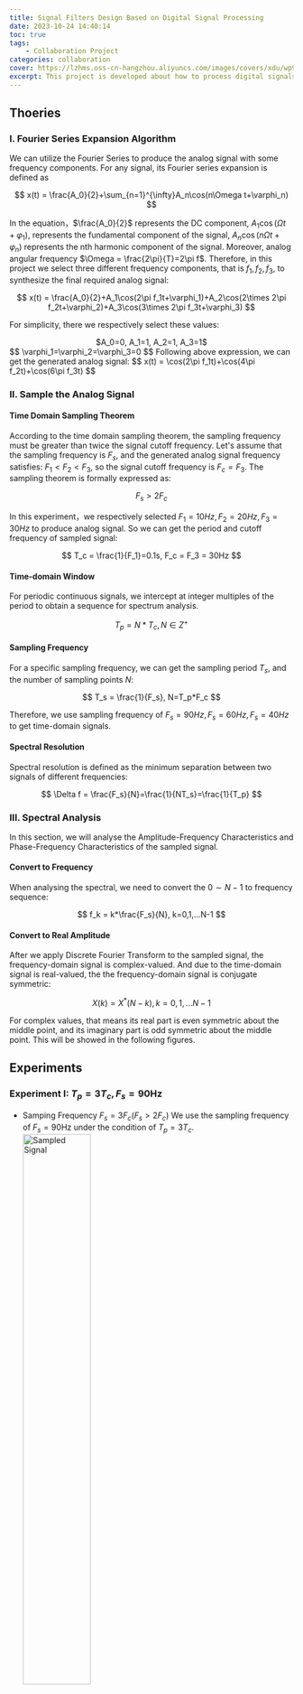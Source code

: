```yaml
---
title: Signal Filters Design Based on Digital Signal Processing
date: 2023-10-24 14:40:14
toc: true
tags:
    - Collaboration Project
categories: collaboration
cover: https://lzhms.oss-cn-hangzhou.aliyuncs.com/images/covers/xdu/wp9391562-music-wave-wallpapers.jpg
excerpt: This project is developed about how to process digital signals perfectly and design very useful signal filters.
---
```

## Thoeries

### I. Fourier Series Expansion Algorithm

We can utilize the Fourier Series to produce the analog signal with some frequency components. For any signal, its Fourier series expansion is defined as

$$
x(t) = \frac{A_0}{2}+\sum_{n=1}^{\infty}A_n\cos(n\Omega t+\varphi_n)
$$

In the equation，$\frac{A_0}{2}$ represents the DC component, $A_1\cos(\Omega t+\varphi_1)$, represents the fundamental component of the signal, $A_n\cos(n\Omega t+\varphi_n)$ represents the nth harmonic component of the signal. Moreover, analog angular frequency $\Omega = \frac{2\pi}{T}=2\pi f$.
Therefore, in this project we select three different frequency components, that is $f_1, f_2, f_3$, to synthesize the final required analog signal:

$$
x(t) = \frac{A_0}{2}+A_1\cos(2\pi f_1t+\varphi_1)+A_2\cos(2\times 2\pi f_2t+\varphi_2)+A_3\cos(3\times 2\pi f_3t+\varphi_3)
$$

For simplicity, there we respectively select these values:

<center>$A_0=0, A_1=1, A_2=1, A_3=1$</center>
$$
\varphi_1=\varphi_2=\varphi_3=0
$$
Following above expression, we can get the generated analog signal:
$$
x(t) = \cos(2\pi f_1t)+\cos(4\pi f_2t)+\cos(6\pi f_3t)
$$

### II. Sample the Analog Signal

#### Time Domain Sampling Theorem

According to the time domain sampling theorem, the sampling frequency must be greater than twice the signal cutoff frequency.
Let's assume that the sampling frequency is $F_s$, and the generated analog signal frequency satisfies: $F_1<F_2<F_3$, so the signal cutoff frequency is $F_c = F_3$. The sampling theorem is formally expressed as:

$$
F_s > 2F_c
$$

In this experiment，we respectively selected $F_1=10Hz, F_2=20Hz, F_3=30Hz$ to produce analog signal. So we can get the period and cutoff frequency of sampled signal:

$$
T_c = \frac{1}{F_1}=0.1s, F_c = F_3 = 30Hz
$$

#### Time-domain Window

For periodic continuous signals, we intercept at integer multiples of the period to obtain a sequence for spectrum analysis.

$$
T_p=N*T_c, N\in Z^+
$$

#### Sampling Frequency

For a specific sampling frequency, we can get the sampling period $T_s$, and the number of sampling points $N$:

$$
T_s = \frac{1}{F_s}, N=T_p*F_c
$$

Therefore, we use sampling frequency of $F_s=90Hz, F_s=60Hz, F_s=40Hz$ to get time-domain signals.

#### Spectral Resolution

Spectral resolution is defined as the minimum separation between two signals of different frequencies:

$$
\Delta f = \frac{F_s}{N}=\frac{1}{NT_s}=\frac{1}{T_p}
$$

### III. Spectral Analysis

In this section, we will analyse the Amplitude-Frequency Characteristics and Phase-Frequency Characteristics of the sampled signal.

#### Convert to Frequency

When analysing the spectral, we need to convert the $0\sim N-1$ to frequency sequence:

$$
f_k = k*\frac{F_s}{N}, k=0,1,...N-1
$$

#### Convert to Real Amplitude

After we apply Discrete Fourier Transform to the sampled signal, the frequency-domain signal is complex-valued. And due to the time-domain signal is real-valued, the the frequency-domain signal is conjugate symmetric:

$$
X(k) = X^*(N-k), k=0,1,...N-1
$$

For complex values, that means its real part is even symmetric about the middle point, and its imaginary part is odd symmetric about the middle point. This will be showed in the following figures.

## Experiments

### Experiment I: $T_p=3T_c, F_s=90$Hz

+ Samping Frequency $F_s = 3F_c(F_s > 2F_c)$
  We use the sampling frequency of $F_s=90$Hz under the condition of $T_p=3T_c$.
  <img src="https://cdn.jsdelivr.net/gh/LZHMS/picx-images-hosting@master/EBlog/Courses/Np3_90Hz_Sampling.qkarodnm2tc.png" alt="Sampled Signal" width="50%"/>
  <img src="https://cdn.jsdelivr.net/gh/LZHMS/picx-images-hosting@master/EBlog/Courses/Np3_90Hz_DFT.1oearbvg9zq8.webp" alt="Spectral Analysis Graph" width="50%"/>
+ Conclusions
  The sampling frequency satisfies the Time Domain Sampling Theorem so we can see there is no overlap in frequency domain about the amplitude-frequency characteristic. And when $f=10$Hz, $f=20$Hz, $f=30$Hz, we can get the amplitude very close to $1$ which is us defined in analop signal.

### Experiment II: $T_p=3T_c, F_s=60$Hz

+ Samping Frequency $F_s = 2F_c(F_s = 2F_c)$
  We use the sampling frequency of $F_s=60$Hz under the condition of $T_p=3T_c$.
  <img src="https://cdn.jsdelivr.net/gh/LZHMS/picx-images-hosting@master/EBlog/Courses/Np3_60Hz_Sampling.6gd816c8cxg0.png" alt="Sampled Signal" width="50%"/>
  <img src="https://cdn.jsdelivr.net/gh/LZHMS/picx-images-hosting@master/EBlog/Courses/Np3_60Hz_DFT.57gxppdnrrg0.webp" alt="Spectral Analysis Graph" width="50%"/>
+ Conclusions
  The sampling frequency equals the threhold of Time Domain Sampling Theorem so we can easily see that it will just become overlapping in frequency domain. And when $f=30$Hz that is also $F_s/2$ point, we can get this point very close to its symmetric frequency point.

### Experiment III: $T_p=3T_c, F_s=40$Hz

+ Samping Frequency $F_s = \frac{4}{3}F_c(F_s < 2F_c)$
  We use the sampling frequency of $F_s=40$Hz under the condition of $T_p=3T_c$.
  <img src="https://cdn.jsdelivr.net/gh/LZHMS/picx-images-hosting@master/EBlog/Courses/Np3_40Hz_Sampling.48kfqsokcha0.webp" alt="Sampled Signal" width="50%"/>
  <img src="https://cdn.jsdelivr.net/gh/LZHMS/picx-images-hosting@master/EBlog/Courses/Np3_40Hz_DFT.kf1tgvtvhgg.webp" alt="Spectral Analysis Graph" width="50%"/>
+ Conclusions
  The sampling frequency do not equal the Time Domain Sampling Theorem so we can obviously see that it has discarded the third frequency $f=30$Hz, which is caused by overlapping in frequency domain.

Note: in order to clearly analyse spectral of sampled signal, we also select the Time-domain Window of $T_p=50T_c$ to conduct experiments.

## Results

<img src="https://cdn.jsdelivr.net/gh/LZHMS/picx-images-hosting@master/EBlog/Courses/2.tnk4hwphuh.webp"/>

## Codes

```matlab main
%% Project Introduction:
%   This project is developed to design some signal filters based on digital
% signal processing.
clear, close all;
%% Produce and sample digital signal
f1 = 10;
f2 = 20;
f3 = 30;    % so the fc = f3 = 30Hz
Np = 50;          % number of periods for time-domain window
%% Experiment 1 (Choosing samling frequency fs = 3fc (fs > 2fs))
fs1 = 90;          % sampling frequency
xn1 = ProduceSamplingSignal(f1, f2, f3, fs1, Np, 'Sampling Analog Signal(fs = 3fc)');
DFTAnalysis(xn1, fs1, 'Frequency Response Characteristics(fs = 3fc)');

%% Experiment 2 (Choosing samling frequency fs = 2fc)
fs2 = 60;          % sampling frequency
xn2 = ProduceSamplingSignal(f1, f2, f3, fs2, Np, 'Sampling Analog Signal(fs = 2fc)');
DFTAnalysis(xn2, fs2, 'Frequency Response Characteristics(fs = 2fc)');

%% Experiment 3 (Choosing samling frequency fs < 2fc)
fs3 = 40;          % sampling frequency
xn3 = ProduceSamplingSignal(f1, f2, f3, fs3, Np, 'Sampling Analog Signal(fs < 2fc)');
DFTAnalysis(xn3, fs3, 'Frequency Response Characteristics(fs < 2fc)');

%% Experiment Description
% Experiment 4-7: Design a digital filter respectively with band pass, high
% pass, low pass, band stop based on ellipord.
%% Experiment 4: Design a digital filter with band pass using ellipord
fpl = 15; fpu=25; fsl=13; fsu=28;
rp = 1;           
rs = 40;
ellipBandPass(fpl, fpu, fsl, fsu, rp, rs, xn1, fs1, f1, Np, 'Digital Filter With Band Pass Using Ellipord(fs = 3fc)');
ellipBandPass(fpl, fpu, fsl, fsu, rp, rs, xn2, fs2, f1, Np, 'Digital Filter With Band Pass Using Ellipord(fs = 2fc)');
ellipBandPass(8, 10, 6, 12, rp, rs, xn3, fs3, f1, Np, 'Digital Filter With Band Pass Using Ellipord(fs < 2fc)');

%% Experiment 5: Design a digital filter with high pass using ellipord
fpz = 16; fsz = 13;
rp = 1;           
rs = 40;
ellipHighPass(fpz, fsz, rp, rs, xn1, fs1, f1, Np, 'Digital Filter With High Pass Using Ellipord(fs = 3fc)');
ellipHighPass(fpz, fsz, rp, rs, xn2, fs2, f1, Np, 'Digital Filter With High Pass Using Ellipord(fs = 2fc)');
ellipHighPass(15, 12, rp, rs, xn3, fs3, f1, Np, 'Digital Filter With High Pass Using Ellipord(fs < 2fc)');

%% Experiment 6: Design a digital filter with low pass using ellipord
fpz = 23; fsz=28; 
rp = 1;           
rs = 40;
ellipLowPass(fpz, fsz, rp, rs, xn1, fs1, f1, Np, 'Digital Filter With Low Pass Using Ellipord(fs = 3fc)');
ellipLowPass(fpz, fsz, rp, rs, xn2, fs2, f1, Np, 'Digital Filter With Low Pass Using Ellipord(fs = 2fc)');
ellipLowPass(12, 15, rp, rs, xn3, fs3, f1, Np, 'Digital Filter With Low Pass Using Ellipord(fs < 2fc)');

%% Experiment 7: Design a digital filter with band stop using ellipord
fpl = 15; fpu=25; fsl=17; fsu=22;
rp = 1;           
rs = 40;
ellipBandStop(fpl, fpu, fsl, fsu, rp, rs, xn1, fs1, f1, Np, 'Digital Filter With Band Stop Using Ellipord(fs = 3fc)');
ellipBandStop(fpl, fpu, fsl, fsu, rp, rs, xn2, fs2, f1, Np, 'Digital Filter With Band Stop Using Ellipord(fs = 2fc)');
ellipBandStop(5, 17, 8, 12, rp, rs, xn3, fs3, f1, Np, 'Digital Filter With Band Stop Using Ellipord(fs < 2fc)');

%% Experiment Description
% Experiment 8-11: Design a digital filter respectively with high pass, low
% pass, band pass, band stop based on hamming window.
%% Experiment 8: Design a digital filter with high pass using hamming window
fpz = 16; fsz = 13;
firlHighPass(fpz, fsz, xn1, fs1, f1, Np, 'Digital Filter With High Pass Using Hamming Window(fs = 3fc)');
firlHighPass(fpz, fsz, xn2, fs2, f1, Np, 'Digital Filter With High Pass Using Hamming Window(fs = 2fc)');
firlHighPass(15, 12, xn3, fs3, f1, Np, 'Digital Filter With High Pass Using Hamming Window(fs < 2fc)');
%% Experiment 9: Design a digital filter with low pass using hamming window
fpz = 23; fsz = 28;
firlLowPass(fpz, fsz, xn1, fs1, f1, Np, 'Digital Filter With Low Pass Using Hamming Window(fs = 3fc)');
firlLowPass(fpz, fsz, xn2, fs2, f1, Np, 'Digital Filter With Low Pass Using Hamming Window(fs = 2fc)');
firlLowPass(13, 17, xn3, fs3, f1, Np, 'Digital Filter With Low Pass Using Hamming Window(fs < 2fc)');
%% Experiment 10: Design a digital filter with band pass using hamming window
fpl = 15; fpu = 25;
firlBandPass(fpl, fpu, xn1, fs1, f1, Np, 'Digital Filter With Band Pass Using Hamming Window(fs = 3fc)');
firlBandPass(fpl, fpu, xn2, fs2, f1, Np, 'Digital Filter With Band Pass Using Hamming Window(fs = 2fc)');
firlBandPass(7, 15, xn3, fs3, f1, Np, 'Digital Filter With Band Pass Using Hamming Window(fs < 2fc)');
%% Experiment 11: Design a digital filter with band stop using hamming window
fsl = 15; fsu = 25;
firlBandStop(fsl, fsu, xn1, fs1, f1, Np, 'Digital Filter With Band Stop Using Hamming Window(fs = 3fc)');
firlBandStop(fsl, fsu, xn2, fs2, f1, Np, 'Digital Filter With Band Stop Using Hamming Window(fs = 2fc)');
firlBandStop(7, 15, xn3, fs3, f1, Np, 'Digital Filter With Band Band Stop Hamming Window(fs < 2fc)');
```

```matlab ProduceSamplingSignal
function xn = ProduceSamplingSignal(f1, f2, f3, fs, Np, Alltitle)
% Function Description: 
%        We want to make a digital signal composed of three frequency
%        components and sample the produced signal.
% Inputs: 
%        f1, f2, f3: means our selected frequency components, fs
%            represents the sampling frequency.
%        Np: means the number of periods.
% Outputs:
%        xn: represents the sampled signal.

    period = 1/f1;        % the period of analog signal(assuming f1 is the minimal)
    T = Np*period;         % sampling time-domain window(several periods)
    Ts = 1 / fs;          % sampling timestep
    t = 0: Ts : T;       % samping sequence of discrete sampling points
    % t = 0: 0.0001: T;     % analog time sequence

    % Step I: Produce digital signal
    xt = cos(2*pi*f1*t) + cos(2*pi*f2*t) + cos(2*pi*f3*t);
    % Step II: Sample produced signal
    xn = cos(2*pi*f1*t) + cos(2*pi*f2*t) + cos(2*pi*f3*t);

    % Step III: Visualize produced signal and sampled signal
    figure('Position', [210, 80, 950, 750]);
    subplot(2, 1, 1);
    plot(t, xt);
    title('Time-domain signal $x(t)$', 'Interpreter', 'latex', 'FontSize', 12);
    xlabel('$t/s$', 'Interpreter', 'latex', 'FontSize', 12);
    ylabel('Amplitude', 'Interpreter', 'latex', 'FontSize', 12);
    ylim([-2.5, 3.5]);
    grid on

    subplot(2, 1, 2);
    stem(t, xn);
    title('Time-domain sampled signal $x(n)$', 'Interpreter', 'latex', 'FontSize', 12);
    ylabel('Amplitude', 'Interpreter', 'latex', 'FontSize', 12);
    xlabel('$t/s$', 'Interpreter', 'latex', 'FontSize', 12);
    ylim([-2.5, 3.5]);
    grid on
    sgtitle(Alltitle, 'FontName', 'Times New Roman', 'FontSize', 14);
end
```

```matlab DFTAnalysis
function DFTAnalysis(xn, fs, Alltitle)
% Function Description:
%       This function calculates the DFT[x(n)] and do spectral analysis.
% Inputs:
%       xn: digital discrete signal
%       fs: sampling frequency
% Outputs:
%       No return

    N = length(xn);    % number of sampling points
    df = fs / N;       % spectral resolution
    f1 = (0:N-1)*df;    % tranverse to the frequncy sequence
    f2 =  2*(0:N-1)/N;
    % DFT using FFT algorithm
    Xk = fft(xn, N);   
    % Tranverse to the real amplitude
    RM = 2*abs(Xk)/N;
    Angle = angle(Xk);

    figure('Position', [210, 80, 950, 750]);
    % Amplitude-Frequency Characteristics
    subplot(4,1,1);
    stem(f1, RM,'.');
    title('Amplitude-Frequency Characteristics', 'Interpreter', 'latex', 'FontSize', 12);
    xlabel('$f$/Hz', 'Interpreter', 'latex', 'FontSize', 12);
    ylabel('Amplitude', 'Interpreter', 'latex', 'FontSize', 12);
    grid on;
  
    % Phase-Frequency Characteristics
    subplot(4,1,2);
    stem(f1, Angle,'.'); 
    line([(N-1)*df, 0],[0,0]);
    title('Phase-Frequency Characteristics', 'Interpreter', 'latex', 'FontSize', 12);
    xlabel('$f$/Hz', 'Interpreter', 'latex', 'FontSize', 12);
    ylabel('Phase', 'Interpreter', 'latex', 'FontSize', 12);
    grid on;

    % Amplitude-Frequency Characteristics
    subplot(4,1,3);
    plot(f2, abs(Xk));
    title('Amplitude-Frequency Characteristics', 'Interpreter', 'latex', 'FontSize', 12);
    xlabel('\omega/\pi', 'FontSize', 12);
    ylabel('Amplitude', 'Interpreter', 'latex', 'FontSize', 12);
    grid on;
  
    % Phase-Frequency Characteristics
    subplot(4,1,4);
    plot(f2, Angle);
    title('Phase-Frequency Characteristics', 'Interpreter', 'latex', 'FontSize', 12);
    xlabel('\omega/\pi', 'FontSize', 12);
    ylabel('Phase', 'Interpreter', 'latex', 'FontSize', 12);
    ylim([-3.5, 3.5]);
    grid on;
    sgtitle(Alltitle, 'FontName', 'Times New Roman', 'FontSize', 14);
end
```

```matlab ellipBandPass
function ellipBandPass(fpl, fpu, fsl, fsu, rp, rs, x, fs, f1, Np, Alltitle)
    wp = [2*fpl/fs, 2*fpu/fs];
    ws = [2*fsl/fs, 2*fsu/fs];
    [N, wn] = ellipord(wp, ws, rp, rs);    % 获取阶数和截止频率
    [B, A] = ellip(N, rp, rs, wn, 'bandpass');         % 获得转移函数系数

    filter_bp_s = filter(B, A, x);
    X_bp_s = abs(fft(filter_bp_s));
    X_bp_s_angle = angle(fft(filter_bp_s));
  
    % plot the graphs  
    period = 1/f1;        % the period of analog signal(assuming f1 is the minimal)
    T = Np*period;         % sampling time-domain window(several periods)
    Ts = 1 / fs;          % sampling timestep
    t = 0: Ts : T;       % samping sequence of discrete sampling points
    N = length(x);    % number of sampling points
    f =  2*(0:N-1)/N;

    % 带通滤波器频谱特性
    figure('Position', [210, 80, 950, 750]);
    subplot(4,4,[1,2,5,6]);
    M = 512;
    wk = 0:pi/M:pi;
    Hz = freqz(B,A,wk);
    plot(wk/pi, 20*log10(abs(Hz)));
    xlabel('\omega/\pi', 'FontSize', 12);
    ylabel('$20lg|Hg(\omega)|$', 'Interpreter', 'latex', 'FontSize', 12);
    title('带通滤波器频谱特性');
    axis([0.2,0.9,-80,20]);set(gca,'Xtick',0:0.1:1,'Ytick',-80:20:20);
    grid on;

    subplot(4,4,[3,4,7,8]);
    plot(t, filter_bp_s);
    xlabel('t/s', 'Interpreter', 'latex', 'FontSize', 12);
    ylabel('Amplitude', 'Interpreter', 'latex', 'FontSize', 12);
    grid on;

    subplot(4,4,[9, 10, 11, 12]);
    plot(f, X_bp_s);
    title('带通滤波后频域幅度特性');
    ylabel('Amplitude', 'Interpreter', 'latex', 'FontSize', 12);
    grid on;

    subplot(4,4,[13, 14, 15, 16]);
    plot(f, X_bp_s_angle);
    title('带通滤波后频域相位特性');  
    xlabel('\omega/\pi', 'FontSize', 12);
    ylabel('Phase', 'Interpreter', 'latex', 'FontSize', 12);
    ylim([-3.5, 3.5]);
    grid on;
    sgtitle(Alltitle, 'FontName', 'Times New Roman', 'FontSize', 14);
end
```

```matlab ellipHighPass
function ellipHighPass(fpz, fsz, rp, rs, x, fs, f1, Np, Alltitle)
    wpz = 2*fpz/fs;
    wsz = 2*fsz/fs;
    [N, wn] = ellipord(wpz, wsz, rp, rs);    % 获取阶数和截止频率
    [B, A] = ellip(N, rp, rs, wn, 'high');         % 获得转移函数系数

    filter_hp_s = filter(B, A, x);
    X_hp_s = abs(fft(filter_hp_s));
    X_hp_s_angle = angle(fft(filter_hp_s));
  
    % plot the graphs  
    period = 1/f1;        % the period of analog signal(assuming f1 is the minimal)
    T = Np*period;         % sampling time-domain window(several periods)
    Ts = 1 / fs;          % sampling timestep
    t = 0: Ts : T;       % samping sequence of discrete sampling points
    N = length(x);    % number of sampling points
    f =  2*(0:N-1)/N;

    % 高通滤波器频谱特性
    figure('Position', [210, 80, 950, 750]);
    subplot(4,4,[1,2,5,6]);
    M = 512;
    wk = 0:pi/M:pi;
    Hz = freqz(B,A,wk);
    plot(wk/pi, 20*log10(abs(Hz)));
    xlabel('\omega/\pi', 'FontSize', 12);
    ylabel('$20lg|Hg(\omega)|$', 'Interpreter', 'latex', 'FontSize', 12);
    title('高通滤波器频谱特性');
    axis([0.2,0.8,-80,20]);
    set(gca,'Xtick',0:0.1:1,'Ytick',-80:20:20);
    grid on;

    subplot(4,4,[3,4,7,8]);
    plot(t, filter_hp_s);
    title('高通滤波后时域图形');
    xlabel('t/s', 'Interpreter', 'latex', 'FontSize', 12);
    ylabel('Amplitude', 'Interpreter', 'latex', 'FontSize', 12);
    grid on;

    subplot(4,4,[9, 10, 11, 12]);
    plot(f, X_hp_s);
    title('高通滤波后频域幅度特性');
    ylabel('Amplitude', 'Interpreter', 'latex', 'FontSize', 12);
    grid on;

    subplot(4,4,[13, 14, 15, 16]);
    plot(f, X_hp_s_angle);
    title('高通滤波后频域相位特性');  
    xlabel('\omega/\pi', 'FontSize', 12);
    ylabel('Phase', 'Interpreter', 'latex', 'FontSize', 12);
    ylim([-3.5, 3.5]);
    grid on;
    sgtitle(Alltitle, 'FontName', 'Times New Roman', 'FontSize', 14);
end
```

```matlab ellipLowPass
function ellipLowPass(fpz, fsz, rp, rs, x, fs, f1, Np, Alltitle)
    wpz = 2*fpz/fs;
    wsz = 2*fsz/fs;
    [N, wn] = ellipord(wpz, wsz, rp, rs);    % 获取阶数和截止频率
    [B, A] = ellip(N, rp, rs, wn, 'low');         % 获得转移函数系数

    filter_hp_s = filter(B, A, x);
    X_hp_s = abs(fft(filter_hp_s));
    X_hp_s_angle = angle(fft(filter_hp_s));
  
    % plot the graphs  
    period = 1/f1;        % the period of analog signal(assuming f1 is the minimal)
    T = Np*period;         % sampling time-domain window(several periods)
    Ts = 1 / fs;          % sampling timestep
    t = 0: Ts : T;       % samping sequence of discrete sampling points
    N = length(x);    % number of sampling points
    f =  2*(0:N-1)/N;

    % 低通滤波器频谱特性
    figure('Position', [210, 80, 950, 750]);
    subplot(4,4,[1,2,5,6]);
    M = 512;
    wk = 0:pi/M:pi;
    Hz = freqz(B,A,wk);
    plot(wk/pi, 20 * log10(abs(Hz)));
    xlabel('\omega/\pi', 'FontSize', 12);
    ylabel('$20lg|Hg(\omega)|$', 'Interpreter', 'latex', 'FontSize', 12);
    title('低通滤波器频谱特性');
    axis([0.2,0.9,-80,20]);
    set(gca,'Xtick',0:0.1:1,'Ytick',-80:20:20)
    grid on;

    subplot(4,4,[3,4,7,8]);
    plot(t, filter_hp_s);
    title('低通滤波后时域图形');
    xlabel('t/s', 'Interpreter', 'latex', 'FontSize', 12);
    ylabel('Amplitude', 'Interpreter', 'latex', 'FontSize', 12);
    grid on;

    subplot(4,4,[9, 10, 11, 12]);
    plot(f, X_hp_s);
    title('低通滤波后频域幅度特性');
    ylabel('Amplitude', 'Interpreter', 'latex', 'FontSize', 12);
    grid on;

    subplot(4,4,[13, 14, 15, 16]);
    plot(f, X_hp_s_angle);
    title('低通滤波后频域相位特性');   
    xlabel('\omega/\pi', 'FontSize', 12);
    ylabel('Phase', 'Interpreter', 'latex', 'FontSize', 12);
    ylim([-3.5, 3.5]);
    grid on;
    sgtitle(Alltitle, 'FontName', 'Times New Roman', 'FontSize', 14);
end
```

```matlab ellipBandStop
function ellipBandStop(fpl, fpu, fsl, fsu, rp, rs, x, fs, f1, Np, Alltitle)
    wp = [2*fpl/fs, 2*fpu/fs];
    ws = [2*fsl/fs, 2*fsu/fs];
    [N, wn] = ellipord(wp, ws, rp, rs);    % 获取阶数和截止频率
    [B, A] = ellip(N, rp, rs, wn, 'stop');         % 获得转移函数系数

    filter_bp_s = filter(B, A, x);
    X_bp_s = abs(fft(filter_bp_s));
    X_bp_s_angle = angle(fft(filter_bp_s));
  
    % plot the graphs  
    period = 1/f1;        % the period of analog signal(assuming f1 is the minimal)
    T = Np*period;         % sampling time-domain window(several periods)
    Ts = 1 / fs;          % sampling timestep
    t = 0: Ts : T;       % samping sequence of discrete sampling points
    N = length(x);    % number of sampling points
    f =  2*(0:N-1)/N;

    % 带阻滤波器频谱特性
    figure('Position', [210, 80, 950, 750]);
    subplot(4,4,[1,2,5,6]);
    M = 512;
    wk = 0:pi/M:pi;
    Hz = freqz(B,A,wk);
    plot(wk/pi, 20*log10(abs(Hz)));
    xlabel('\omega/\pi', 'FontSize', 12);
    ylabel('$20lg|Hg(\omega)|$', 'Interpreter', 'latex', 'FontSize', 12);
    title('带阻滤波器频谱特性');
    axis([0.2,0.9,-80,20]);
    set(gca,'Xtick',0:0.1:1,'Ytick',-80:20:20);
    grid on;
   
    subplot(4,4,[3,4,7,8]);
    plot(t, filter_bp_s);
    title('带阻滤波后时域图形');
    xlabel('t/s', 'Interpreter', 'latex', 'FontSize', 12);
    ylabel('Amplitude', 'Interpreter', 'latex', 'FontSize', 12);
    grid on;

    subplot(4,4,[9, 10, 11, 12]);
    plot(f, X_bp_s);
    title('带阻滤波后频域幅度特性');
    ylabel('Amplitude', 'Interpreter', 'latex', 'FontSize', 12);
    grid on;

    subplot(4,4,[13, 14, 15, 16]);
    plot(f, X_bp_s_angle);
    title('带阻滤波后频域相位特性');  
    xlabel('\omega/\pi', 'FontSize', 12);
    ylabel('Phase', 'Interpreter', 'latex', 'FontSize', 12);
    ylim([-3.5, 3.5]);
    grid on;
    sgtitle(Alltitle, 'FontName', 'Times New Roman', 'FontSize', 14);
end
```

```matlab firlHighPass
function firlHighPass(fpz, fsz, x, fs, f1, Np, Alltitle)
    wpz = 2 * pi * fpz / fs;
    wsz = 2 * pi * fsz / fs;
    DB = wpz - wsz;              % 计算过渡带宽度
    N0 = ceil(6.2 * pi / DB);    % 计算所需h(n)长度N0
    N = N0 + mod(N0 + 1, 2);     % 确保h(n)长度N是奇数

    wc = (wpz + wsz) /2 / pi;    % 计算理想高通滤波器通带截止频率
    hn = fir1(N-1, wc, 'high', hamming(N));

    filter_hp_s = filter(hn, 1, x);
    X_hp_s = abs(fft(filter_hp_s));
    X_hp_s_angle = angle(fft(filter_hp_s));
  
    % plot the graphs  
    period = 1/f1;        % the period of analog signal(assuming f1 is the minimal)
    T = Np*period;         % sampling time-domain window(several periods)
    Ts = 1 / fs;          % sampling timestep
    t = 0: Ts : T;       % samping sequence of discrete sampling points
    N = length(x);    % number of sampling points
    f =  2*(0:N-1)/N;

    figure('Position', [210, 80, 950, 750]);
    subplot(4,4,[1,2,5,6]);
    M = 1024;
    k = 1:M / 2;
    wk = 2*(0:M/2-1)/M;
    Hz = freqz(hn, 1);
    plot(wk, 20*log10(abs(Hz(k))));
    xlabel('\omega/\pi', 'FontSize', 12);
    ylabel('$20lg|Hg(\omega)|$', 'Interpreter', 'latex', 'FontSize', 12);
    title('高通滤波器频谱特性')
    axis([0.2,0.8,-80,20]);
    set(gca,'Xtick',0:0.1:1,'Ytick',-80:20:20)
    grid on;
   
    subplot(4,4,[3,4,7,8]);
    plot(t, filter_hp_s);
    title('高通滤波后时域图形');
    txt = xlabel('t/s', 'FontSize', 12);
    set(txt, 'Interpreter', 'latex', 'FontSize', 12);
    txt = ylabel('Amplitude', 'FontSize', 12);
    set(txt, 'Interpreter', 'latex', 'FontSize', 12);
    grid on;

    subplot(4,4,[9, 10, 11, 12]);
    plot(f, X_hp_s);
    title('高通滤波后频域幅度特性');
    txt = ylabel('Amplitude', 'FontSize', 12);
    set(txt, 'Interpreter', 'latex', 'FontSize', 12);
    grid on;

    subplot(4,4,[13, 14, 15, 16]);
    plot(f, X_hp_s_angle);
    title('高通滤波后频域相位特性');  
    txt = ylabel('Phase', 'FontSize', 12);
    ylim([-3.5, 3.5]);
    xlabel('\omega/\pi', 'FontSize', 12);
    set(txt, 'Interpreter', 'latex', 'FontSize', 12);
    grid on;
    sgtitle(Alltitle, 'FontName', 'Times New Roman', 'FontSize', 14);
end
```

```matlab firlLowPass
function firlLowPass(fpz, fsz, x, fs, f1, Np, Alltitle)
    wpz = 2 * pi * fpz / fs;
    wsz = 2 * pi * fsz / fs;
    DB = wsz - wpz;         
    N0 = ceil(6.2 * pi / DB);
    N = N0 + mod(N0 + 1, 2);   

    wc = (wpz + wsz) / 2 / pi;
    hn = fir1(N-1, wc, 'low', hamming(N));

    filter_hp_s = filter(hn, 1, x);
    X_hp_s = abs(fft(filter_hp_s));
    X_hp_s_angle = angle(fft(filter_hp_s));
  
    % plot the graphs  
    period = 1/f1;        % the period of analog signal(assuming f1 is the minimal)
    T = Np*period;         % sampling time-domain window(several periods)
    Ts = 1 / fs;          % sampling timestep
    t = 0: Ts : T;       % samping sequence of discrete sampling points
    N = length(x);    % number of sampling points
    f =  2*(0:N-1)/N;

    figure('Position', [210, 80, 950, 750]);
    subplot(4,4,[1,2,5,6]);
    M = 1024;
    k = 1:M / 2;
    wk = 2*(0:M/2-1)/M;
    Hz = freqz(hn, 1);
    plot(wk, 20*log10(abs(Hz(k))));
    xlabel('\omega/\pi', 'FontSize', 12);
    ylabel('$20lg|Hg(\omega)|$', 'Interpreter', 'latex', 'FontSize', 12);
    title('低通滤波器频谱特性')
    axis([0.2,0.9,-80,20]);
    set(gca,'Xtick',0:0.1:1,'Ytick',-80:20:20)
    grid on;
   
    subplot(4,4,[3,4,7,8]);
    plot(t, filter_hp_s);
    title('低通滤波后时域图形');
    txt = xlabel('t/s', 'FontSize', 12);
    set(txt, 'Interpreter', 'latex', 'FontSize', 12);
    txt = ylabel('Amplitude', 'FontSize', 12);
    set(txt, 'Interpreter', 'latex', 'FontSize', 12);
    grid on;

    subplot(4,4,[9, 10, 11, 12]);
    plot(f, X_hp_s);
    title('低通滤波后频域幅度特性');
    txt = ylabel('Amplitude', 'FontSize', 12);
    set(txt, 'Interpreter', 'latex', 'FontSize', 12);
    grid on;

    subplot(4,4,[13, 14, 15, 16]);
    plot(f, X_hp_s_angle);
    title('低通滤波后频域相位特性');  
    txt = ylabel('Phase', 'FontSize', 12);
    ylim([-3.5, 3.5]);
    xlabel('\omega/\pi', 'FontSize', 12);
    set(txt, 'Interpreter', 'latex', 'FontSize', 12);
    grid on;
    sgtitle(Alltitle, 'FontName', 'Times New Roman', 'FontSize', 14);
end
```

```matlab firlBandPass
function firlBandPass(fpl, fpu, x, fs, f1, Np, Alltitle)
    wpl = 2 * fpl / fs;
    wpu = 2 * fpu / fs;
    fpass = [wpl, wpu];
    N = 111;
    hn = fir1(N-1, fpass, 'bandpass', hamming(N));

    filter_hp_s = filter(hn, 1, x);
    X_hp_s = abs(fft(filter_hp_s));
    X_hp_s_angle = angle(fft(filter_hp_s));
  
    % plot the graphs  
    period = 1/f1;        % the period of analog signal(assuming f1 is the minimal)
    T = Np*period;         % sampling time-domain window(several periods)
    Ts = 1 / fs;          % sampling timestep
    t = 0: Ts : T;       % samping sequence of discrete sampling points
    N = length(x);    % number of sampling points
    f =  2*(0:N-1)/N;

    figure('Position', [210, 80, 950, 750]);
    subplot(4,4,[1,2,5,6]);
    M = 1024;
    k = 1:M / 2;
    wk = 2*(0:M/2-1)/M;
    Hz = freqz(hn, 1);
    plot(wk, 20*log10(abs(Hz(k))));
    xlabel('\omega/\pi', 'FontSize', 12);
    ylabel('$20lg|Hg(\omega)|$', 'Interpreter', 'latex', 'FontSize', 12);
    title('带通滤波器频谱特性')
    axis([0.2,0.9,-80,20]);
    set(gca,'Xtick',0:0.1:1,'Ytick',-80:20:20)
    grid on;
   
    subplot(4,4,[3,4,7,8]);
    plot(t, filter_hp_s);
    title('带通滤波后时域图形');
    txt = xlabel('t/s', 'FontSize', 12);
    set(txt, 'Interpreter', 'latex', 'FontSize', 12);
    txt = ylabel('Amplitude', 'FontSize', 12);
    set(txt, 'Interpreter', 'latex', 'FontSize', 12);
    grid on;

    subplot(4,4,[9, 10, 11, 12]);
    plot(f, X_hp_s);
    title('带通滤波后频域幅度特性');
    txt = ylabel('Amplitude', 'FontSize', 12);
    set(txt, 'Interpreter', 'latex', 'FontSize', 12);
    grid on;

    subplot(4,4,[13, 14, 15, 16]);
    plot(f, X_hp_s_angle);
    title('带通滤波后频域相位特性');  
    txt = ylabel('Phase', 'FontSize', 12);
    ylim([-3.5, 3.5]);
    xlabel('\omega/\pi', 'FontSize', 12);
    set(txt, 'Interpreter', 'latex', 'FontSize', 12);
    grid on;
    sgtitle(Alltitle, 'FontName', 'Times New Roman', 'FontSize', 14);
end
```

```matlab firlBandStop
function firlBandStop(fsl, fsu, x, fs, f1, Np, Alltitle)
    wsl = 2 * fsl / fs;
    wsu = 2 * fsu / fs;
    fstop = [wsl, wsu];
    N = 111;
    hn = fir1(N-1, fstop, 'stop', hamming(N));

    filter_hp_s = filter(hn, 1, x);
    X_hp_s = abs(fft(filter_hp_s));
    X_hp_s_angle = angle(fft(filter_hp_s));
  
    % plot the graphs  
    period = 1/f1;        % the period of analog signal(assuming f1 is the minimal)
    T = Np*period;         % sampling time-domain window(several periods)
    Ts = 1 / fs;          % sampling timestep
    t = 0: Ts : T;       % samping sequence of discrete sampling points
    N = length(x);    % number of sampling points
    f =  2*(0:N-1)/N;

    figure('Position', [210, 80, 950, 750]);
    subplot(4,4,[1,2,5,6]);
    M = 1024;
    k = 1:M / 2;
    wk = 2*(0:M/2-1)/M;
    Hz = freqz(hn, 1);
    plot(wk, 20*log10(abs(Hz(k))));
    xlabel('\omega/\pi', 'FontSize', 12);
    ylabel('$20lg|Hg(\omega)|$', 'Interpreter', 'latex', 'FontSize', 12);
    title('带阻滤波器频谱特性')
    axis([0.2,0.9,-80,20]);
    set(gca,'Xtick',0:0.1:1,'Ytick',-80:20:20)
    grid on;
   
    subplot(4,4,[3,4,7,8]);
    plot(t, filter_hp_s);
    title('带阻滤波后时域图形');
    txt = xlabel('t/s', 'FontSize', 12);
    set(txt, 'Interpreter', 'latex', 'FontSize', 12);
    txt = ylabel('Amplitude', 'FontSize', 12);
    set(txt, 'Interpreter', 'latex', 'FontSize', 12);
    grid on;

    subplot(4,4,[9, 10, 11, 12]);
    plot(f, X_hp_s);
    title('带阻滤波后频域幅度特性');
    txt = ylabel('Amplitude', 'FontSize', 12);
    set(txt, 'Interpreter', 'latex', 'FontSize', 12);
    grid on;

    subplot(4,4,[13, 14, 15, 16]);
    plot(f, X_hp_s_angle);
    title('带阻滤波后频域相位特性');  
    txt = ylabel('Phase', 'FontSize', 12);
    ylim([-3.5, 3.5]);
    xlabel('\omega/\pi', 'FontSize', 12);
    set(txt, 'Interpreter', 'latex', 'FontSize', 12);
    grid on;
    sgtitle(Alltitle, 'FontName', 'Times New Roman', 'FontSize', 14);
end
```

## 数字信号处理学习笔记
{% message color:info %}
本章节主要是在课程学习过程中整理出的笔记文档。
{% endmessage %}
<iframe src="/pdfjs/web/viewer.html?file=/pdf/collaboration/DigitalSignalProcessingNotes.pdf" style='width:100%;height:800px'></iframe>


## Contributors

+ [Zhihao Li](https://lzhms.github.io/)
